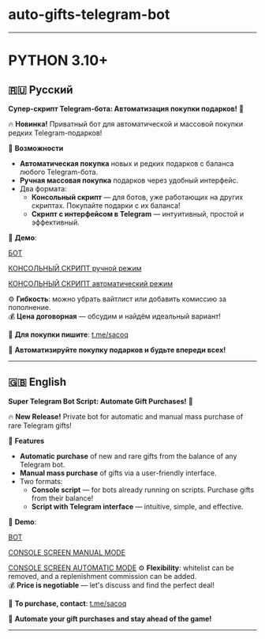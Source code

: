 # auto-gifts-telegram-bot

---
# PYTHON 3.10+
## 🇷🇺 Русский

**Супер-скрипт Telegram-бота: Автоматизация покупки подарков!** 🎉

🔥 **Новинка!** Приватный бот для автоматической и массовой покупки редких Telegram-подарков!  

💎 **Возможности**  
- **Автоматическая покупка** новых и редких подарков с баланса любого Telegram-бота.  
- **Ручная массовая покупка** подарков через удобный интерфейс.  
- Два формата:  
  - **Консольный скрипт** — для ботов, уже работающих на других скриптах. Покупайте подарки с их баланса!  
  - **Скрипт с интерфейсом в Telegram** — интуитивный, простой и эффективный.  

📸 **Демо**: 

[БОТ](https://t.me/Podddarki_bot)

[КОНСОЛЬНЫЙ СКРИПТ ручной режим](https://ibb.co/cS7DRS3K)

[КОНСОЛЬНЫЙ СКРИПТ автоматический режим](https://ibb.co/JFtnTY4t)

⚙️ **Гибкость**: можно убрать вайтлист или добавить комиссию за пополнение.  
💰 **Цена договорная** — обсудим и найдём идеальный вариант!  

📩 **Для покупки пишите**: [t.me/sacoq](https://t.me/sacoq)  

🚀 **Автоматизируйте покупку подарков и будьте впереди всех!**

---

## 🇬🇧 English

**Super Telegram Bot Script: Automate Gift Purchases!** 🎉

🔥 **New Release!** Private bot for automatic and manual mass purchase of rare Telegram gifts!  

💎 **Features**  
- **Automatic purchase** of new and rare gifts from the balance of any Telegram bot.  
- **Manual mass purchase** of gifts via a user-friendly interface.  
- Two formats:  
  - **Console script** — for bots already running on scripts. Purchase gifts from their balance!  
  - **Script with Telegram interface** — intuitive, simple, and effective.  

📸 **Demo**:
 
[BOT](https://t.me/Podddarki_bot)

[CONSOLE SCREEN MANUAL MODE](https://ibb.co/cS7DRS3K)

[CONSOLE SCREEN AUTOMATIC MODE](https://ibb.co/JFtnTY4t)
⚙️ **Flexibility**: whitelist can be removed, and a replenishment commission can be added.  
💰 **Price is negotiable** — let's discuss and find the perfect deal!  

📩 **To purchase, contact**: [t.me/sacoq](https://t.me/sacoq)  

🚀 **Automate your gift purchases and stay ahead of the game!**

---
